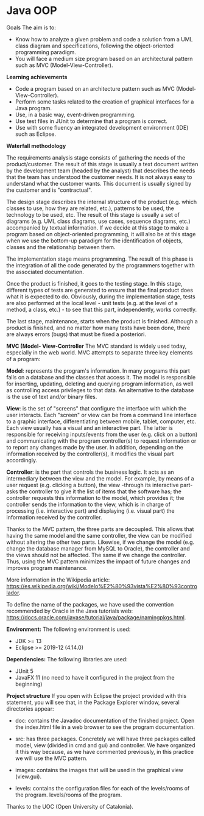 # Java OOP
 Goals
The aim is to:
- Know how to analyze a given problem and code a solution from a UML class diagram and specifications, following the object-oriented programming paradigm.
- You will face a medium size program based on an architectural pattern such as MVC (Model-View-Controller).

**Learning achievements**
- Code a program based on an architecture pattern such as MVC (Model-View-Controller).
- Perform some tasks related to the creation of graphical interfaces for a Java program.
- Use, in a basic way, event-driven programming.
- Use test files in JUnit to determine that a program is correct.
- Use with some fluency an integrated development environment (IDE) such as Eclipse.

**Waterfall methodology**

The requirements analysis stage consists of gathering the needs of the product/customer. The result of this stage is usually a text document written by the development team (headed by the analyst) that describes the needs that the team has understood the customer needs. It is not always easy to understand what the customer wants. This document is usually signed by the customer and is "contractual".

The design stage describes the internal structure of the product (e.g. which classes to use, how they are related, etc.), patterns to be used, the technology to be used, etc. The result of this stage is usually a set of diagrams (e.g. UML class diagrams, use cases, sequence diagrams, etc.) accompanied by textual information. If we decide at this stage to make a program based on object-oriented programming, it will also be at this stage when we use the bottom-up paradigm for the identification of objects, classes and the relationship between them.

The implementation stage means programming. The result of this phase is the integration of all the code generated by the programmers together with the associated documentation.

Once the product is finished, it goes to the testing stage. In this stage, different types of tests are generated to ensure that the final product does what it is expected to do. Obviously, during the implementation stage, tests are also performed at the local level - unit tests (e.g. at the level of a method, a class, etc.) - to see that this part, independently, works correctly.

The last stage, maintenance, starts when the product is finished. Although a product is finished, and no matter how many tests have been done, there are always errors (bugs) that must be fixed a posteriori.

**MVC (Model- View-Controller**
The MVC standard is widely used today, especially in the web world. MVC attempts to separate three key elements of a program:

__Model__: represents the program's information. In many programs this part falls on a database and the classes that access it. The model is responsible for inserting, updating, deleting and querying program information, as well as controlling access privileges to that data. An alternative to the database is the use of text and/or binary files.

__View__: is the set of "screens" that configure the interface with which the user interacts. Each "screen" or view can be from a command line interface to a graphic interface, differentiating between mobile, tablet, computer, etc. Each view usually has a visual and an interactive part. The latter is responsible for receiving inputs/events from the user (e.g. click on a button) and communicating with the program controller(s) to request information or to report any changes made by the user. In addition, depending on the information received by the controller(s), it modifies the visual part accordingly.

__Controller__: is the part that controls the business logic. It acts as an intermediary between the view and the model. For example, by means of a user request (e.g. clicking a button), the view -through its interactive part- asks the controller to give it the list of items that the software has; the controller requests this information to the model, which provides it; the controller sends the information to the view, which is in charge of processing (i.e. interactive part) and displaying (i.e. visual part) the information received by the controller.

Thanks to the MVC pattern, the three parts are decoupled. This allows that having the same model and the same controller, the view can be modified without altering the other two parts. Likewise, if we change the model (e.g. change the database manager from MySQL to Oracle), the controller and the views should not be affected. The same if we change the controller. Thus, using the MVC pattern minimizes the impact of future changes and improves program maintenance. 

More information in the Wikipedia article: https://es.wikipedia.org/wiki/Modelo%E2%80%93vista%E2%80%93controlador.

To define the name of the packages, we have used the convention recommended by Oracle in the Java tutorials web: https://docs.oracle.com/javase/tutorial/java/package/namingpkgs.html.

__Environment:__
The following environment is used:
- JDK >= 13
- Eclipse >= 2019-12 (4.14.0) 

__Dependencies:__
The following libraries are used:
- JUnit 5
- JavaFX 11 (no need to have it configured in the project from the beginning) 

__Project structure__
If you open with Eclipse the project provided with this statement, you will see that, in the Package Explorer window, several directories appear:

- doc: contains the Javadoc documentation of the finished project. Open the index.html file in a web browser to see the program documentation.

- src: has three packages. Concretely we will have three packages called model, view (divided in cmd and gui) and controller. We have organized it this way because, as we have commented previously, in this practice we will use the MVC pattern.

- images: contains the images that will be used in the graphical view (view.gui).

- levels: contains the configuration files for each of the levels/rooms of the program.
levels/rooms of the program.

Thanks to the UOC (Open University of Catalonia).
